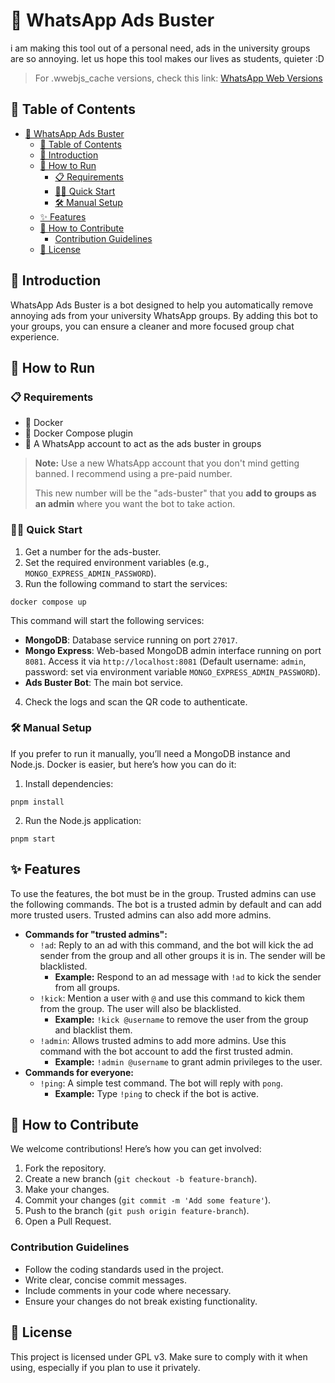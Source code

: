 # 👻 WhatsApp Ads Buster

i am making this tool out of a personal need, ads in the university groups are so annoying. let us hope this tool makes our lives as students, quieter :D

> For .wwebjs_cache versions, check this link: [WhatsApp Web Versions](https://github.com/wppconnect-team/wa-version/tree/main/html)

## 📑 Table of Contents

- [👻 WhatsApp Ads Buster](#-whatsapp-ads-buster)
  - [📑 Table of Contents](#-table-of-contents)
  - [📘 Introduction](#-introduction)
  - [🚀 How to Run](#-how-to-run)
    - [📋 Requirements](#-requirements)
    - [🏃‍♂️ Quick Start](#️-quick-start)
    - [🛠️ Manual Setup](#️-manual-setup)
  - [✨ Features](#-features)
  - [🤝 How to Contribute](#-how-to-contribute)
    - [Contribution Guidelines](#contribution-guidelines)
  - [📜 License](#-license)

## 📘 Introduction

WhatsApp Ads Buster is a bot designed to help you automatically remove annoying ads from your university WhatsApp groups. By adding this bot to your groups, you can ensure a cleaner and more focused group chat experience.

## 🚀 How to Run

### 📋 Requirements

- 🐳 Docker
- 🐳 Docker Compose plugin
- 📱 A WhatsApp account to act as the ads buster in groups

> **Note:** Use a new WhatsApp account that you don't mind getting banned. I recommend using a pre-paid number.
>
> This new number will be the "ads-buster" that you **add to groups as an admin** where you want the bot to take action.

### 🏃‍♂️ Quick Start

1. Get a number for the ads-buster.
2. Set the required environment variables (e.g., `MONGO_EXPRESS_ADMIN_PASSWORD`).
3. Run the following command to start the services:

```
docker compose up
```

This command will start the following services:

- **MongoDB**: Database service running on port `27017`.
- **Mongo Express**: Web-based MongoDB admin interface running on port `8081`. Access it via `http://localhost:8081` (Default username: `admin`, password: set via environment variable `MONGO_EXPRESS_ADMIN_PASSWORD`).
- **Ads Buster Bot**: The main bot service.

4. Check the logs and scan the QR code to authenticate.

### 🛠️ Manual Setup

If you prefer to run it manually, you’ll need a MongoDB instance and Node.js. Docker is easier, but here’s how you can do it:

1. Install dependencies:

```
pnpm install
```

2. Run the Node.js application:

```
pnpm start
```

## ✨ Features

To use the features, the bot must be in the group. Trusted admins can use the following commands. The bot is a trusted admin by default and can add more trusted users. Trusted admins can also add more admins.

- **Commands for "trusted admins":**
  - `!ad`: Reply to an ad with this command, and the bot will kick the ad sender from the group and all other groups it is in. The sender will be blacklisted.
    - **Example:** Respond to an ad message with `!ad` to kick the sender from all groups.
  - `!kick`: Mention a user with `@` and use this command to kick them from the group. The user will also be blacklisted.
    - **Example:** `!kick @username` to remove the user from the group and blacklist them.
  - `!admin`: Allows trusted admins to add more admins. Use this command with the bot account to add the first trusted admin.
    - **Example:** `!admin @username` to grant admin privileges to the user.
- **Commands for everyone:**
  - `!ping`: A simple test command. The bot will reply with `pong`.
    - **Example:** Type `!ping` to check if the bot is active.

## 🤝 How to Contribute

We welcome contributions! Here’s how you can get involved:

1. Fork the repository.
2. Create a new branch (`git checkout -b feature-branch`).
3. Make your changes.
4. Commit your changes (`git commit -m 'Add some feature'`).
5. Push to the branch (`git push origin feature-branch`).
6. Open a Pull Request.

### Contribution Guidelines

- Follow the coding standards used in the project.
- Write clear, concise commit messages.
- Include comments in your code where necessary.
- Ensure your changes do not break existing functionality.

## 📜 License

This project is licensed under GPL v3. Make sure to comply with it when using, especially if you plan to use it privately.

